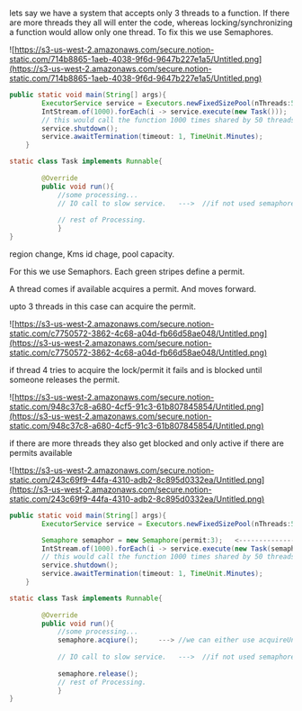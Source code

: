 lets say we have a system that accepts only 3 threads to a function. If there are more threads they all will enter the code, whereas locking/synchronizing a function would allow only one thread. To fix this we use Semaphores.

![https://s3-us-west-2.amazonaws.com/secure.notion-static.com/714b8865-1aeb-4038-9f6d-9647b227e1a5/Untitled.png](https://s3-us-west-2.amazonaws.com/secure.notion-static.com/714b8865-1aeb-4038-9f6d-9647b227e1a5/Untitled.png)

```java
public static void main(String[] args){
		ExecutorService service = Executors.newFixedSizePool(nThreads:50);
		IntStream.of(1000).forEach(i -> service.execute(new Task()));
		// this would call the function 1000 times shared by 50 threads.
		service.shutdown();
		service.awaitTermination(timeout: 1, TimeUnit.Minutes);
	}

static class Task implements Runnable{
		
		@Override
		public void run(){
			//some processing...
			// IO call to slow service.   --->  //if not used semaphore this would be called 
																					//50 time concurrently.
			// rest of Processing.
			}
}
```

region change, Kms id chage, pool capacity.

For this we use Semaphors. Each green stripes define a permit.

A thread comes if available acquires a permit. And moves forward.

upto 3 threads in this case can acquire the permit.

![https://s3-us-west-2.amazonaws.com/secure.notion-static.com/c7750572-3862-4c68-a04d-fb66d58ae048/Untitled.png](https://s3-us-west-2.amazonaws.com/secure.notion-static.com/c7750572-3862-4c68-a04d-fb66d58ae048/Untitled.png)

if thread 4 tries to acquire the lock/permit it fails and is blocked until someone releases the permit.

![https://s3-us-west-2.amazonaws.com/secure.notion-static.com/948c37c8-a680-4cf5-91c3-61b807845854/Untitled.png](https://s3-us-west-2.amazonaws.com/secure.notion-static.com/948c37c8-a680-4cf5-91c3-61b807845854/Untitled.png)

if there are more threads they also get blocked and only active if there are permits available

![https://s3-us-west-2.amazonaws.com/secure.notion-static.com/243c69f9-44fa-4310-adb2-8c895d0332ea/Untitled.png](https://s3-us-west-2.amazonaws.com/secure.notion-static.com/243c69f9-44fa-4310-adb2-8c895d0332ea/Untitled.png)

```java
public static void main(String[] args){
		ExecutorService service = Executors.newFixedSizePool(nThreads:50);

		Semaphore semaphor = new Semaphore(permit:3);   <----------------this is the change
		IntStream.of(1000).forEach(i -> service.execute(new Task(semaphore)));  <---- this is the change
		// this would call the function 1000 times shared by 50 threads.
		service.shutdown();
		service.awaitTermination(timeout: 1, TimeUnit.Minutes);
	}

static class Task implements Runnable{
		
		@Override
		public void run(){
			//some processing...
			semaphore.acqiure();     ---> //we can either use acquireUninterruptably() to avoid throwing
																		// Interrupted exception by acquire() method.
			// IO call to slow service.   --->  //if not used semaphore this would be called 
																					//50 time concurrently.
			semaphore.release();
			// rest of Processing.
			}
}
```
